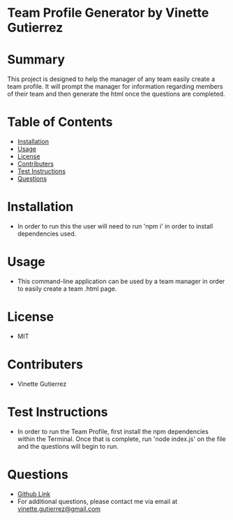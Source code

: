 # Team Profile Generator by Vinette Gutierrez

# Summary

This project is designed to help the manager of any team easily create a team profile. It will prompt the manager for information regarding members of their team and then generate the html once the questions are completed.

# Table of Contents

- [Installation](#installation)
- [Usage](#usage)
- [License](#license)
- [Contributers](#contributers)
- [Test Instructions](#test-instructions)
- [Questions](#questions)

# Installation

<a name="installation"></a>

- In order to run this the user will need to run 'npm i' in order to install dependencies used.

# Usage

<a name="usage"></a>

- This command-line application can be used by a team manager in order to easily create a team .html page.

# License

<a name="license"></a>

- MIT

# Contributers

<a name="contributers"></a>

- Vinette Gutierrez

# Test Instructions

<a name="test-instructions"></a>

- In order to run the Team Profile, first install the npm dependencies within the Terminal. Once that is complete, run 'node index.js' on the file and the questions will begin to run.

# Questions

<a name="questions"></a>

- [Github Link](https://github.com/vinetteg)
- For additional questions, please contact me via email at vinette.gutierrez@gmail.com
